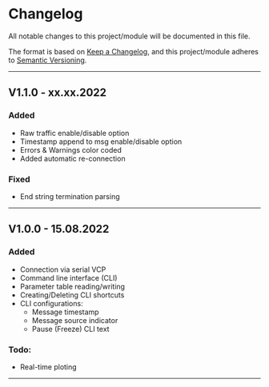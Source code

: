 # Changelog
All notable changes to this project/module will be documented in this file.

The format is based on [Keep a Changelog](https://keepachangelog.com/en/1.0.0/),
and this project/module adheres to [Semantic Versioning](https://semver.org/spec/v2.0.0.html).

---
## V1.1.0 - xx.xx.2022

### Added
 - Raw traffic enable/disable option
 - Timestamp append to msg enable/disable option
 - Errors & Warnings color coded
 - Added automatic re-connection

### Fixed
 - End string termination parsing

---
## V1.0.0 - 15.08.2022

### Added
 - Connection via serial VCP
 - Command line interface (CLI)
 - Parameter table reading/writing
 - Creating/Deleting CLI shortcuts
 - CLI configurations:
   + Message timestamp 
   + Message source indicator
   + Pause (Freeze) CLI text

### Todo: 
 - Real-time ploting

---